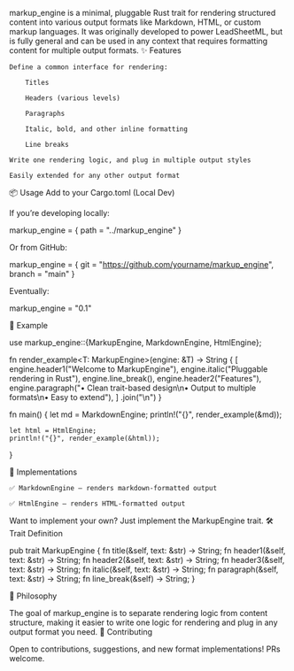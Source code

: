 markup_engine is a minimal, pluggable Rust trait for rendering structured content into various output formats like Markdown, HTML, or custom markup languages. It was originally developed to power LeadSheetML, but is fully general and can be used in any context that requires formatting content for multiple output formats.
✨ Features

    Define a common interface for rendering:

        Titles

        Headers (various levels)

        Paragraphs

        Italic, bold, and other inline formatting

        Line breaks

    Write one rendering logic, and plug in multiple output styles

    Easily extended for any other output format

📦 Usage
Add to your Cargo.toml (Local Dev)

If you’re developing locally:

markup_engine = { path = "../markup_engine" }

Or from GitHub:

markup_engine = { git = "https://github.com/yourname/markup_engine", branch = "main" }

Eventually:

markup_engine = "0.1"

📄 Example

use markup_engine::{MarkupEngine, MarkdownEngine, HtmlEngine};

fn render_example<T: MarkupEngine>(engine: &T) -> String {
    [
        engine.header1("Welcome to MarkupEngine"),
        engine.italic("Pluggable rendering in Rust"),
        engine.line_break(),
        engine.header2("Features"),
        engine.paragraph("• Clean trait-based design\n• Output to multiple formats\n• Easy to extend"),
    ]
    .join("\n")
}

fn main() {
    let md = MarkdownEngine;
    println!("{}", render_example(&md));

    let html = HtmlEngine;
    println!("{}", render_example(&html));
}

🚀 Implementations

    ✅ MarkdownEngine — renders markdown-formatted output

    ✅ HtmlEngine — renders HTML-formatted output

Want to implement your own? Just implement the MarkupEngine trait.
🛠️ Trait Definition

pub trait MarkupEngine {
    fn title(&self, text: &str) -> String;
    fn header1(&self, text: &str) -> String;
    fn header2(&self, text: &str) -> String;
    fn header3(&self, text: &str) -> String;
    fn italic(&self, text: &str) -> String;
    fn paragraph(&self, text: &str) -> String;
    fn line_break(&self) -> String;
}

🧩 Philosophy

The goal of markup_engine is to separate rendering logic from content structure, making it easier to write one logic for rendering and plug in any output format you need.
🤝 Contributing

Open to contributions, suggestions, and new format implementations! PRs welcome.
